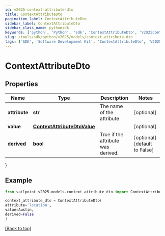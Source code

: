 ```yaml
---
id: v2025-context-attribute-dto
title: ContextAttributeDto
pagination_label: ContextAttributeDto
sidebar_label: ContextAttributeDto
sidebar_class_name: pythonsdk
keywords: ['python', 'Python', 'sdk', 'ContextAttributeDto', 'V2025ContextAttributeDto'] 
slug: /tools/sdk/python/v2025/models/context-attribute-dto
tags: ['SDK', 'Software Development Kit', 'ContextAttributeDto', 'V2025ContextAttributeDto']
---
```


# ContextAttributeDto


## Properties

Name | Type | Description | Notes
------------ | ------------- | ------------- | -------------
**attribute** | **str** | The name of the attribute | [optional] 
**value** | [**ContextAttributeDtoValue**](context-attribute-dto-value) |  | [optional] 
**derived** | **bool** | True if the attribute was derived. | [optional] [default to False]
}

## Example

```python
from sailpoint.v2025.models.context_attribute_dto import ContextAttributeDto

context_attribute_dto = ContextAttributeDto(
attribute='location',
value=Austin,
derived=False
)

```
[[Back to top]](#) 

